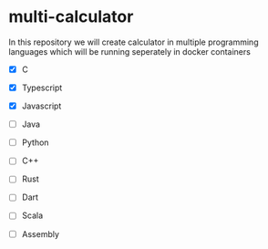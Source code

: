 # multi-calculator
In this repository we will create calculator in multiple programming languages which will be running seperately in docker containers


- [x] C
- [x] Typescript
- [x] Javascript
- [ ] Java
- [ ] Python
- [ ] C++
- [ ] Rust
- [ ] Dart
- [ ] Scala
- [ ] Assembly


